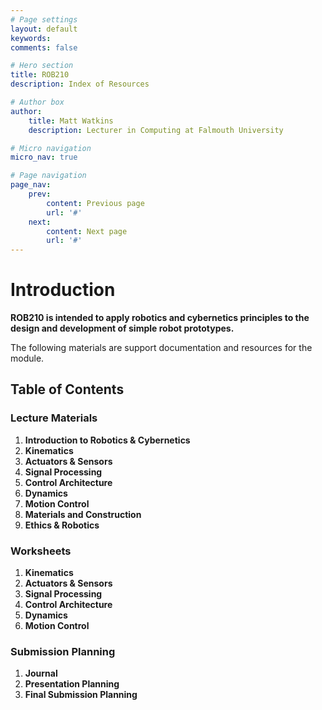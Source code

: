 ```yaml
---
# Page settings
layout: default
keywords:
comments: false

# Hero section
title: ROB210
description: Index of Resources

# Author box
author:
    title: Matt Watkins
    description: Lecturer in Computing at Falmouth University

# Micro navigation
micro_nav: true

# Page navigation
page_nav:
    prev:
        content: Previous page
        url: '#'
    next:
        content: Next page
        url: '#'
---
```


# Introduction

**ROB210 is intended to apply robotics and cybernetics principles to the design and development of simple robot prototypes.**

The following materials are support documentation and resources for the module.

## Table of Contents

### Lecture Materials
1. **Introduction to Robotics & Cybernetics**
2. **Kinematics**
3. **Actuators & Sensors**
4. **Signal Processing**
5. **Control Architecture**
6. **Dynamics**
7. **Motion Control**
8. **Materials and Construction**
9. **Ethics & Robotics**
 

### Worksheets
1. **Kinematics**
2. **Actuators & Sensors**
3. **Signal Processing**
4. **Control Architecture**
5. **Dynamics**
6. **Motion Control**


### Submission Planning
1. **Journal**
2. **Presentation Planning**
3. **Final Submission Planning**
<!--stackedit_data:
eyJoaXN0b3J5IjpbMjA1NDAyNzM4MywtMTgyNzQ1MTQ0Ml19
-->